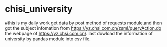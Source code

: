 # chisi_university
#this is my daily work
get data by post method of requests module,and then got the subject infomation from https://yz.chsi.com.cn/zsml/queryAction.do the webpage of https://yz.chsi.com.cn/.
last dowload the information of university by pandas module into csv file.
